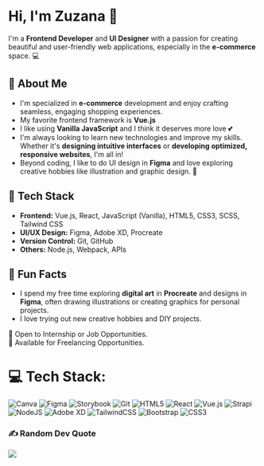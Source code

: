 # Hi, I'm Zuzana 👋

I'm a **Frontend Developer** and **UI Designer** with a passion for creating beautiful and user-friendly web applications, especially in the **e-commerce** space. 💻

## 🚀 About Me
- I'm specialized in **e-commerce** development and enjoy crafting seamless, engaging shopping experiences.
- My favorite frontend framework is **Vue.js**
- I like using **Vanilla JavaScript** and I think it deserves more love 💕
- I'm always looking to learn new technologies and improve my skills. Whether it's **designing intuitive interfaces** or **developing optimized, responsive websites**, I'm all in!
- Beyond coding, I like to do UI design in **Figma** and love exploring creative hobbies like illustration and graphic design. 🎨

## 🔧 Tech Stack
- **Frontend:** Vue.js, React, JavaScript (Vanilla), HTML5, CSS3, SCSS, Tailwind CSS
- **UI/UX Design:** Figma, Adobe XD, Procreate
- **Version Control:** Git, GitHub
- **Others:** Node.js, Webpack, APIs

## 🎨 Fun Facts
- I spend my free time exploring **digital art** in **Procreate** and designs in **Figma**, often drawing illustrations or creating graphics for personal projects.
- I love trying out new creative hobbies and DIY projects.

💼 Open to Internship or Job Opportunities.<br>
🤝 Available for Freelancing Opportunities.


# 💻 Tech Stack:
![Canva](https://img.shields.io/badge/Canva-%2300C4CC.svg?style=for-the-badge&logo=Canva&logoColor=white) ![Figma](https://img.shields.io/badge/figma-%23F24E1E.svg?style=for-the-badge&logo=figma&logoColor=white) ![Storybook](https://img.shields.io/badge/-Storybook-FF4785?style=for-the-badge&logo=storybook&logoColor=white) ![Git](https://img.shields.io/badge/git-%23F05033.svg?style=for-the-badge&logo=git&logoColor=white) ![HTML5](https://img.shields.io/badge/html5-%23E34F26.svg?style=for-the-badge&logo=html5&logoColor=white) ![React](https://img.shields.io/badge/react-%2320232a.svg?style=for-the-badge&logo=react&logoColor=%2361DAFB) ![Vue.js](https://img.shields.io/badge/vue.js-%2335495e.svg?style=for-the-badge&logo=vuedotjs&logoColor=%234FC08D) ![Strapi](https://img.shields.io/badge/strapi-%232E7EEA.svg?style=for-the-badge&logo=strapi&logoColor=white) ![NodeJS](https://img.shields.io/badge/node.js-6DA55F?style=for-the-badge&logo=node.js&logoColor=white) ![Adobe XD](https://img.shields.io/badge/Adobe%20XD-470137?style=for-the-badge&logo=Adobe%20XD&logoColor=#FF61F6) ![TailwindCSS](https://img.shields.io/badge/tailwindcss-%2338B2AC.svg?style=for-the-badge&logo=tailwind-css&logoColor=white) ![Bootstrap](https://img.shields.io/badge/bootstrap-%238511FA.svg?style=for-the-badge&logo=bootstrap&logoColor=white) ![CSS3](https://img.shields.io/badge/css3-%231572B6.svg?style=for-the-badge&logo=css3&logoColor=white)


### ✍️ Random Dev Quote
![](https://quotes-github-readme.vercel.app/api?type=horizontal&theme=radical)


